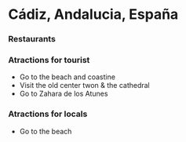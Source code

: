 # Cádiz, Andalucia, España

### Restaurants

### Atractions for tourist

- Go to the beach and coastine
- Visit the old center twon & the cathedral
- Go to Zahara de los Atunes

### Atractions for locals

- Go to the beach
